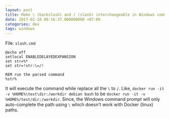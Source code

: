 ```yaml
---
layout: post
title: Make \ (backslash) and / (slash) interchangeable in Windows command line
date: 2017-02-18 09:16:37.000000000 +07:00
categories: dev
tags: windows
---
```

File: `slash.cmd`

```
@echo off
setlocal ENABLEDELAYEDEXPANSION
set str=%*
set str=!str:\=/!

REM run the parsed command
%str%
```

It will execute the command while replace all the `\` to `/`. Like, `docker run -it -v %HOME%\test\dir:/workdir debian bash` to be `docker run -it -v %HOME%/test/dir:/workdir`. Since, the Windows command prompt will only auto-complete the path using `\` which doesn't work with Docker (linux) paths.
